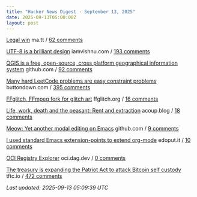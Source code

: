 ```yaml
---
title: "Hacker News Digest · September 13, 2025"
date: 2025-09-13T05:00:00Z
layout: post
---
```


[Legal win](https://ma.tt/2025/09/legal-win/)  ma.tt / [62 comments](https://news.ycombinator.com/item?id=45228692)

[UTF-8 is a brilliant design](https://iamvishnu.com/posts/utf8-is-brilliant-design)  iamvishnu.com / [193 comments](https://news.ycombinator.com/item?id=45225098)

[QGIS is a free, open-source, cross platform geographical information system](https://github.com/qgis/QGIS)  github.com / [92 comments](https://news.ycombinator.com/item?id=45224156)

[Many hard LeetCode problems are easy constraint problems](https://buttondown.com/hillelwayne/archive/many-hard-leetcode-problems-are-easy-constraint/)  buttondown.com / [395 comments](https://news.ycombinator.com/item?id=45222695)

[FFglitch, FFmpeg fork for glitch art](https://ffglitch.org/gallery/)  ffglitch.org / [16 comments](https://news.ycombinator.com/item?id=45227212)

[Life, work, death and the peasant: Rent and extraction](https://acoup.blog/2025/09/12/collections-life-work-death-and-the-peasant-part-ivc-rent-and-extraction/)  acoup.blog / [18 comments](https://news.ycombinator.com/item?id=45228472)

[Meow: Yet another modal editing on Emacs](https://github.com/meow-edit/meow)  github.com / [9 comments](https://news.ycombinator.com/item?id=45228396)

[I used standard Emacs extension-points to extend org-mode](https://edoput.it/2025/04/16/emacs-paradigm-shift.html)  edoput.it / [10 comments](https://news.ycombinator.com/item?id=45226639)

[OCI Registry Explorer](https://oci.dag.dev/)  oci.dag.dev / [0 comments](https://news.ycombinator.com/item?id=45228891)

[The treasury is expanding the Patriot Act to attack Bitcoin self custody](https://www.tftc.io/treasury-iexpanding-patriot-act/)  tftc.io / [472 comments](https://news.ycombinator.com/item?id=45221274)


_Last updated: 2025-09-13 05:09:39 UTC_
